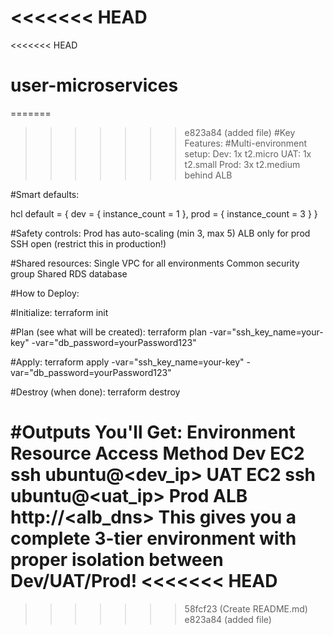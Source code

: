 <<<<<<< HEAD
=======
<<<<<<< HEAD
# user-microservices
=======
>>>>>>> e823a84 (added file)
#Key Features:
#Multi-environment setup:
Dev: 1x t2.micro
UAT: 1x t2.small
Prod: 3x t2.medium behind ALB

#Smart defaults:

hcl
default = {
  dev = { instance_count = 1 },
  prod = { instance_count = 3 }
}

#Safety controls:
Prod has auto-scaling (min 3, max 5)
ALB only for prod
SSH open (restrict this in production!)

#Shared resources:
Single VPC for all environments
Common security group
Shared RDS database

#How to Deploy:

#Initialize:
terraform init

#Plan (see what will be created):
terraform plan -var="ssh_key_name=your-key" -var="db_password=yourPassword123"

#Apply:
terraform apply -var="ssh_key_name=your-key" -var="db_password=yourPassword123"

#Destroy (when done):
terraform destroy

#Outputs You'll Get:
Environment	Resource	Access Method
Dev	EC2	ssh ubuntu@<dev_ip>
UAT	EC2	ssh ubuntu@<uat_ip>
Prod	ALB	http://<alb_dns>
This gives you a complete 3-tier environment with proper isolation between Dev/UAT/Prod!
<<<<<<< HEAD
=======
>>>>>>> 58fcf23 (Create README.md)
>>>>>>> e823a84 (added file)
